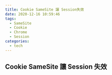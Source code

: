 ```yaml
---
title: Cookie SameSite 讓 Session失效
date: 2020-12-16 10:59:46
tags:
  - SameSite
  - Cookie
  - Chrome
  - Session
categories:
  - tech
---
```


## Cookie SameSite 讓 Session 失效
